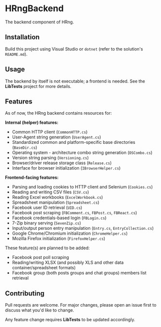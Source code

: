 ﻿# HRngBackend
The backend component of HRng.

## Installation
Build this project using Visual Studio or `dotnet` (refer to the solution's `README.md`).

## Usage
The backend by itself is not executable; a frontend is needed. See the **LibTests** project for more details.

## Features
As of now, the HRng backend contains resources for:

**Internal (helper) features:**
* Common HTTP client (`CommonHTTP.cs`)
* User-Agent string generation (`UserAgent.cs`)
* Standardized common and platform-specific base directories (`BaseDir.cs`)
* Operating system - architecture combo string generation (`OSCombo.cs`)
* Version string parsing (`Versioning.cs`)
* Browser/driver release storage class (`Release.cs`)
* Interface for browser initialization (`IBrowserHelper.cs`)

**Frontend-facing features:**
* Parsing and loading cookies to HTTP client and Selenium (`Cookies.cs`)
* Reading and writing CSV files (`CSV.cs`)
* Reading Excel workbooks (`ExcelWorkbook.cs`)
* Spreadsheet manipulation (`Spreadsheet.cs`)
* Facebook user ID retrieval (`UID.cs`)
* Facebook post scraping (`FBComment.cs`, `FBPost.cs`, `FBReact.cs`)
* Facebook credentials-based login (`FBLogin.cs`)
* 7-Zip binary serving (`SevenZip.cs`)
* Input/output person entry manipulation (`Entry.cs`, `EntryCollection.cs`)
* Google Chrome/Chromium initialization (`ChromeHelper.cs`)
* Mozilla Firefox initialization (`FirefoxHelper.cs`)

These feature(s) are planned to be added:
* Facebook post poll scraping
* Reading/writing XLSX (and possibly XLS and other data container/spreadsheet formats)
* Facebook group (both posts groups and chat groups) members list retrieval

## Contributing
Pull requests are welcome.
For major changes, please open an issue first to discuss what you'd like to change.

Any feature change requires **LibTests** to be updated accordingly.